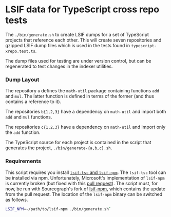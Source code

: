 # LSIF data for TypeScript cross repo tests

The `./bin/generate.sh` to create LSIF dumps for a set of TypeScript projects that reference each other. This will create seven repositories and gzipped LSIF dump files which is used in the tests found in `typescript-xrepo.test.ts`.

The dump files used for testing are under version control, but can be regenerated to test changes in the indexer utilities.

### Dump Layout

The repository `a` defines the `math-util` package containing functions `add` and `mul`. The latter function is defined in terms of the former (and thus contains a reference to it).

The repositories `b{1,2,3}` have a dependency on `math-util` and import both `add` and `mul` functions.

The repositories `c{1,2,3}` have a dependency on `math-util` and import only the `add` function.

The TypeScript source for each project is contained in the script that generates the project, `./bin/generate-{a,b,c}.sh`.

### Requirements

This script requires you install [`lsif-tsc` and `lsif-npm`](https://github.com/microsoft/lsif-node). The `lsif-tsc` tool can be installed via npm. Unfortunately, Microsoft's implementation of `lsif-npm` is currently broken (but fixed with this [pull request](https://github.com/microsoft/lsif-node/pull/66)). The script must, for now, be run with Sourcegraph's fork of [lsif-npm](https://github.com/sourcegraph/lsif-node), which contains the update from the pull request. The location of the `lsif-npm` binary can be switched as follows.

```bash
LSIF_NPM=~/path/to/lsif-npm ./bin/generate.sh`
```
